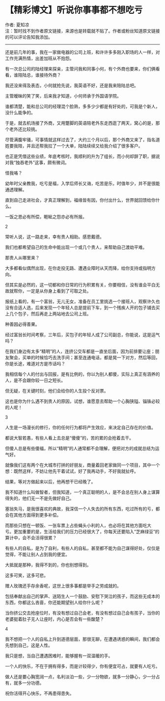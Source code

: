 # 【精彩博文】听说你事事都不想吃亏




作者: 夏知凉   
 注：暂时找不到作者原文链接，来源也是转载就不贴了。作者或粉丝知道原文链接的可以评论告知我添加。

------



还是前几年的事，我在一家做电器的公司上班，和许许多多刚入职场的人一样，对工作充满热情，出差加班从不抱怨。﻿﻿

有一次总公司的陆经理来探亲，主管问我和同事小何，有个外商也要来，你们俩看看，谁陪陆总，谁接待外商？﻿﻿

我还没来得及表态，小何就抢先说，我英语不好，还是我来陪陆总吧。﻿﻿

主管暧昧的笑了笑，后来我才知道，小何师承于外国语学院。

谁都清楚，能和总公司的经理混个脸熟，多多少少都是有好处的，可我是个新人，没什么能争的。﻿﻿

于是，就去机场接了外商，又用蹩脚的英语陪老外东走西逛了两天，窝心的是，那个老外还比较挑。﻿﻿

尽管满腹牢骚，可事情就这样过去了，大约三个月以后，那个外商又来了，指名道姓要我陪，并且还帮我拉了一个大单，陆陆续续又给我介绍了很多客户。﻿﻿

也正是凭借这些业绩，年底考核时，我顺利的升为了组长，而小何却辞了职，据说对我‌‌“独吞老外‌‌”这事，颇有微词。﻿﻿

怪我咯？﻿﻿

幼年时父亲教我，吃亏是福，入学后师长又诲，吃苦是乐，时值年少，并不是很能通透理解。﻿﻿

直到自己走进社会，才真正理解到，福缘皆有因，你付出什么，世界就回馈给你什么。﻿﻿

一饭之恩必有所偿，睚眦之怨亦必有所报。﻿﻿

2

常听人说，这一路走来，幸有贵人相助。感恩戴德。﻿﻿

我们也都希望自己的生命中能出现一个或几个贵人，来帮助自己渡劫平难。﻿﻿

那贵人从哪里来？﻿﻿

大多都看似偶然出现，在你走投无路、遭遇业障时从天而降，给你支持或指明方向。﻿﻿

但其实是必然的，这一切都和你日常的行为积累有关，你要相信，没有谁会平白无故就帮你，一定是从你身上看到了可取之处。﻿﻿

报纸上看的，有一个富翁，无儿无女，准备在员工里挑选一个接班人，观察许久也没有合适人选，后来发现一个年轻人总是提前下车，到一个残疾人开的包子铺去买上几个包子，然后再走上两站地去公司上班。﻿﻿

种善因必得善果。﻿﻿

经过富翁长时间考察，三年后，买包子的年轻人成了公司副总，你能说，这是运气吗？﻿﻿

在我们身边有太多‌‌“精明‌‌”的人，连挤公交车都是一直坐后面，因为前排要让座；朋友聚会，买单的时候恰巧去洗手间；甚至连通电话，都是晃一下对方，然后等回，你是长途，难道对方是市话吗？﻿﻿

我相信每个人的付出与回报，是有比例的，你以为别人都傻，实际上真正有涵养的人，是不会跟你较一日之短长。﻿﻿

但无疑，在关键时刻，他们会给你的人生投个反对票。﻿﻿

这也是你为什么遇不到贵人的原因，试想，谁愿意去帮助一个心胸狭隘、锱铢必较的人呢！﻿﻿

3

人生是一场漫长的修行，你的任何行为都将产生效应，来决定自己存在的价值。﻿﻿

都说大智若愚，有些人看上去总是‌‌“傻傻‌‌”的，苦的累的会抢着去干。﻿﻿

但傻人总是有些傻福，所以‌‌“精明‌‌”的人通常都不会理解，便把对方的成就总结为运气好。﻿﻿

就像我们这有两个在大城市打拼的好朋友，商量着回老家做同一个项目，其中一个想：既然这样，不妨让他先干着试试，好了我再动手，不好我就扯呼。﻿﻿

结果，等对方做起来以后，他再想干已经晚了。﻿﻿

我不知道什么叫做智者，但我知道，一个真正聪明的人，是不会总在别人身上谋算得失的，他们无一不是先做好自己。

塞翁失马，是我很喜欢的典故，我深信一个人失去的所有东西，吃过所有的亏，都会在其他方面得到更多补偿。﻿﻿

而那些只想在一顿饭、一张车票上占些蝇头小利的人，也必将在其他方面吃大亏。﻿﻿更加重要的是，生活给我们的压力已经很大了，你每天还要陷入‌‌“芝麻绿豆‌‌”的算计中，会不会活得很累？﻿﻿

有些人的自私，是为了自利，有些人的自私，甚至都不能为自己谋得好处，仅仅是觉得，不能让别人占到我的便宜。﻿﻿

大抵就是那种，我得不到的，你也别想得到。﻿﻿

这多可笑，这多可悲。﻿﻿

赠人玫瑰还手存余香呢，这世上很多事都是举手之劳成就的。﻿﻿

包括奉献出自己的掌声、送陌生人一个鼓励、安慰下哭泣的孩子，而这些无成本的东西，你都这么吝啬，你还能期望别人给你什么呢？﻿﻿

当你挤公交去抢座位时，有没有想过自己会老，有没有想过自己会有孩子，当你的老婆挺着肚子无人让座时，内心是否会有一些酸楚？﻿﻿

4

我不想把一个人的自私上升到道德层面，那很无聊，在遭遇诱惑的瞬间，我们都会先想到自己，这是人性。﻿﻿

我只是想，当自己遭遇困难时，能够握有一双温暖的手。﻿﻿

一个人的快乐，不在于拥有得多，而是计较得少，你有便宜可占，就要有人吃亏。﻿﻿

做人还是要心胸宽阔一点，名利淡泊一些，少一分物欲，就多一分静心，少一分占有，就多一分功德。﻿﻿

祝你活得开心快乐，不再患得患失。
